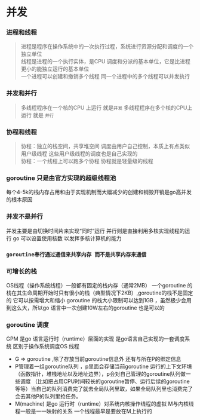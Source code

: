 # 并发


### 进程和线程
>  进程是程序在操作系统中的一次执行过程，系统进行资源分配和调度的一个独立单位  
线程是进程的一个执行实体，是CPU  调度和分派的基本单位，它是比进程更小的能独立运行的基本单位  
一个进程可以创建和撤销多个线程 同一个进程中的多个线程可以并发执行 

### 并发和并行
> 多线程程序在一个核的CPU 上运行  就是`并发`
> 多线程程序在多个核的CPU上运行 就是 `并行`

### 协程和线程
> 协程：独立的栈空间，共享堆空间 调度由用户自己控制，本质上有点类似用户级线程 这些用户级线程的调度也是自己实现的   
>协程：一个线程上可以跑多个协程 协程就是轻量级的线程


### goroutine 只是由官方实现的超级线程池
每个4-5k的栈内存占用和由于实现机制而大幅减少的创建和销毁开销是go高并发的根本原因

### 并发不是并行
并发主要是由切换时间片来实现“同时”运行 并行则是直接利用多核实现线程的运行 go  可以设置使用核数 以发挥多核计算机的能力

### `goroutine奉行通过通信来共享内存 而不是共享内存来通信`


### 可增长的栈
OS线程（操作系统线程）一般都有固定的栈内存（通常2MB） 一个goroutine 的栈在其生命周期开始时只有很小的栈（典型情况下2KB）,goroutine的栈不是固定的 它可以按需增大和缩小 goroutine 的栈大小限制可以达到1GB ，虽然极少会用到这么大，所以go 语言中一次创建10W左右的goroutine 也是可以的

### goroutine 调度 
GPM 是go 语言运行时（runtime）层面的实现 是go语言自己实现的一套调度系统 区别于操作系统调度OS 线程 
- G => goroutine ,除了存放当前goroutine信息外 还有与所在P的绑定信息  
- P管理着一组goroutine队列 ，p里面会存储当前goroutine 运行的上下文环境（函数指针，堆栈地址以及地址边界），p会对自己管理的goroutine队列做一些调度  （比如把占用CPU时间较长的goroutine暂停、运行后续的goroutine等等）当自己的队列消费完了就去全局队列里取，如果全局队列里也消费完了会去其他P的队列里抢任务。
- M(machine) 是go 运行时（runtime）对系统内核操作线程的虚拟 M与内核线程一般是一一映射的关系 一个线程最早是要放在M上执行的
